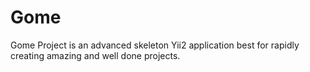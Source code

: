 # Gome
Gome Project is an advanced skeleton Yii2 application best for rapidly creating amazing and well done projects.